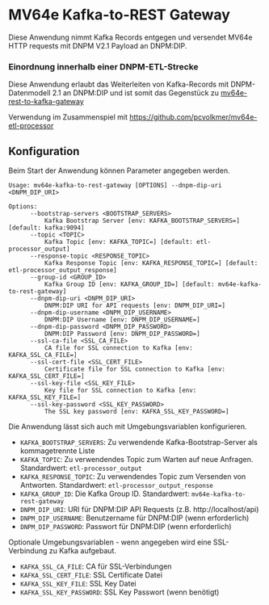 # MV64e Kafka-to-REST Gateway

Diese Anwendung nimmt Kafka Records entgegen und versendet MV64e HTTP requests mit DNPM V2.1 Payload an DNPM:DIP.

### Einordnung innerhalb einer DNPM-ETL-Strecke

Diese Anwendung erlaubt das Weiterleiten von Kafka-Records mit DNPM-Datenmodell 2.1 an DNPM:DIP und ist somit das
Gegenstück zu [mv64e-rest-to-kafka-gateway](https://github.com/pcvolkmer/mv64e-rest-to-kafka-gateway)

Verwendung im Zusammenspiel mit https://github.com/pcvolkmer/mv64e-etl-processor

## Konfiguration

Beim Start der Anwendung können Parameter angegeben werden.

```
Usage: mv64e-kafka-to-rest-gateway [OPTIONS] --dnpm-dip-uri <DNPM_DIP_URI>

Options:
      --bootstrap-servers <BOOTSTRAP_SERVERS>
          Kafka Bootstrap Server [env: KAFKA_BOOTSTRAP_SERVERS=] [default: kafka:9094]
      --topic <TOPIC>
          Kafka Topic [env: KAFKA_TOPIC=] [default: etl-processor_output]
      --response-topic <RESPONSE_TOPIC>
          Kafka Response Topic [env: KAFKA_RESPONSE_TOPIC=] [default: etl-processor_output_response]
      --group-id <GROUP_ID>
          Kafka Group ID [env: KAFKA_GROUP_ID=] [default: mv64e-kafka-to-rest-gateway]
      --dnpm-dip-uri <DNPM_DIP_URI>
          DNPM:DIP URI for API requests [env: DNPM_DIP_URI=]
      --dnpm-dip-username <DNPM_DIP_USERNAME>
          DNPM:DIP Username [env: DNPM_DIP_USERNAME=]
      --dnpm-dip-password <DNPM_DIP_PASSWORD>
          DNPM:DIP Password [env: DNPM_DIP_PASSWORD=]
      --ssl-ca-file <SSL_CA_FILE>
          CA file for SSL connection to Kafka [env: KAFKA_SSL_CA_FILE=]
      --ssl-cert-file <SSL_CERT_FILE>
          Certificate file for SSL connection to Kafka [env: KAFKA_SSL_CERT_FILE=]
      --ssl-key-file <SSL_KEY_FILE>
          Key file for SSL connection to Kafka [env: KAFKA_SSL_KEY_FILE=]
      --ssl-key-password <SSL_KEY_PASSWORD>
          The SSL key password [env: KAFKA_SSL_KEY_PASSWORD=]
```

Die Anwendung lässt sich auch mit Umgebungsvariablen konfigurieren.

* `KAFKA_BOOTSTRAP_SERVERS`: Zu verwendende Kafka-Bootstrap-Server als kommagetrennte Liste
* `KAFKA_TOPIC`: Zu verwendendes Topic zum Warten auf neue Anfragen. Standardwert: `etl-processor_output`
* `KAFKA_RESPONSE_TOPIC`: Zu verwendendes Topic zum Versenden von Antworten. Standardwert: `etl-processor_output_response`
* `KAFKA_GROUP_ID`: Die Kafka Group ID. Standardwert: `mv64e-kafka-to-rest-gateway`
* `DNPM_DIP_URI`: URI für DNPM:DIP API Requests (z.B. http://localhost/api)
* `DNPM_DIP_USERNAME`: Benutzername für DNPM:DIP (wenn erforderlich)
* `DNPM_DIP_PASSWORD`: Passwort für DNPM:DIP (wenn erforderlich)

Optionale Umgebungsvariablen - wenn angegeben wird eine SSL-Verbindung zu Kafka aufgebaut.

* `KAFKA_SSL_CA_FILE`: CA für SSL-Verbindungen
* `KAFKA_SSL_CERT_FILE`: SSL Certificate Datei
* `KAFKA_SSL_KEY_FILE`: SSL Key Datei
* `KAFKA_SSL_KEY_PASSWORD`: SSL Key Passwort (wenn benötigt)
